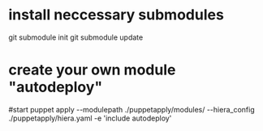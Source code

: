 # install neccessary submodules
git submodule init
git submodule update

# create your own module "autodeploy"

#start
puppet apply --modulepath ./puppetapply/modules/ --hiera_config ./puppetapply/hiera.yaml -e 'include autodeploy'
